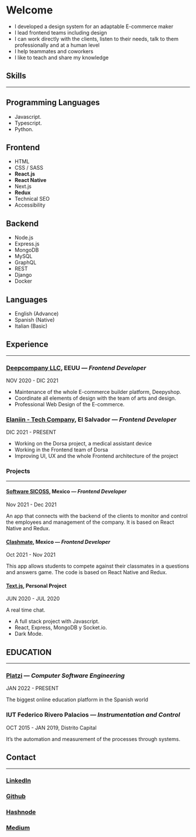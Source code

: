 # Welcome
- I developed a design system for an adaptable E-commerce maker
- I lead frontend teams including design
- I can work directly with the clients, listen to their needs, talk to them professionally and at a human level
- I help teammates and coworkers
- I like to teach and share my knowledge

## Skills
---
## Programming Languages
- Javascript.
- Typescript.
- Python.

## Frontend
- HTML
- CSS / SASS
- **React.js**
- **React Native**
- Next.js
- **Redux**
- Technical SEO
- Accessibility

## Backend
- Node.js
- Express.js
- MongoDB
- MySQL
- GraphQL
- REST
- Django
- Docker


## Languages
- English (Advance)
- Spanish (Native)
- Italian (Basic)

## Experience

---

### **[Deepcompany LLC](https://www.deepcompany.com), EEUU** *— Frontend Developer*
NOV 2020 - DIC 2021

- Maintenance of the whole E-commerce builder platform, Deepyshop.
- Coordinate all elements of design with the team of arts and design.
- Professional Web Design of the E-commerce.

### **[Elaniin - Tech Company](https://elaniin.com/), El Salvador** *— Frontend Developer*
DIC 2021 - PRESENT

- Working on the Dorsa project, a medical assistant device
- Working in the Frontend team of Dorsa
- Improving UI, UX and the whole Frontend architecture of the project


### Projects

---

#### **[Software SICOSS](https://apps.apple.com/no/app/si-m%C3%B3vil/id1500641662), Mexico** *— Frontend Developer*
Nov 2021 - Dec 2021

An app that connects with the backend of the clients to monitor and control the employees and management of the company. It is based on React Native and Redux.

#### **[Clashmate](https://apps.apple.com/us/app/clashmate/id1526601121), Mexico** *— Frontend Developer*
Oct 2021 - Nov 2021

This app allows students to compete against their classmates in a questions and answers game. The code is based on React Native and Redux.

#### **[Text.js](https://henryjperez.github.io/text-js/), Personal Project**
JUN 2020 - JUL 2020

A real time chat.

- A full stack project with Javascript.
- React, Express, MongoDB y Socket.io.
- Dark Mode.




## EDUCATION 

---

### **[Platzi](https://platzi.com)** *— Computer Software Engineering*
JAN 2022 - PRESENT

The biggest online education platform in the Spanish world

### **IUT Federico Rivero Palacios** *— Instrumentation and Control*

OCT 2015 - JAN 2019, Distrito Capital

It’s the automation and measurement of the processes through systems.


## Contact
---
### [LinkedIn](https://www.linkedin.com/in/henryjperez/)
### [Github](https://github.com/henryjperez)
### [Hashnode](https://henryjperez.hashnode.dev/)
### [Medium](https://medium.com/@henryjperez)

<!--
**henryjperez/henryjperez** is a ✨ _special_ ✨ repository because its `README.md` (this file) appears on your GitHub profile.

Here are some ideas to get you started:

- 🔭 I’m currently working on ...
- 🌱 I’m currently learning ...
- 👯 I’m looking to collaborate on ...
- 🤔 I’m looking for help with ...
- 💬 Ask me about ...
- 📫 How to reach me: ...
- 😄 Pronouns: ...
- ⚡ Fun fact: ...
-->
